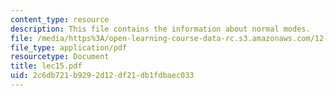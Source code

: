 ```yaml
---
content_type: resource
description: This file contains the information about normal modes.
file: /media/https%3A/open-learning-course-data-rc.s3.amazonaws.com/12-510-introduction-to-seismology-spring-2010/2c6db721b9292d12df21db1fdbaec033_lec15.pdf
file_type: application/pdf
resourcetype: Document
title: lec15.pdf
uid: 2c6db721-b929-2d12-df21-db1fdbaec033
---
```

